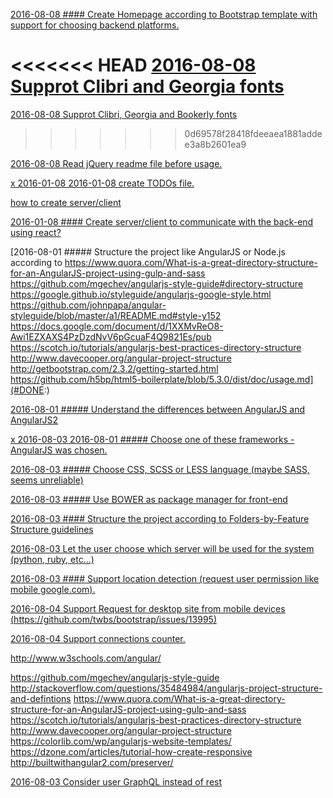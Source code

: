 
[2016-08-08 #### Create Homepage according to Bootstrap template with support for choosing backend platforms.](#DOING:)

<<<<<<< HEAD
[2016-08-08 Supprot Clibri and Georgia fonts](#TODO:1)
=======
[2016-08-08 Supprot Clibri, Georgia and Bookerly fonts](#TODO:1)
>>>>>>> 0d69578f28418fdeeaea1881addee3a8b2601ea9

[2016-08-08 Read jQuery readme file before usage.](#TODO:2)

[x 2016-01-08 2016-01-08 create TODOs file.](#DONE:)

[how to create server/client](#TODO:1)

[2016-01-08 #### Create server/client to communicate with the back-end using react?](#TODO:2)

[2016-08-01 ##### Structure the project like AngularJS or Node.js according to https://www.quora.com/What-is-a-great-directory-structure-for-an-AngularJS-project-using-gulp-and-sass https://github.com/mgechev/angularjs-style-guide#directory-structure https://google.github.io/styleguide/angularjs-google-style.html https://github.com/johnpapa/angular-styleguide/blob/master/a1/README.md#style-y152 https://docs.google.com/document/d/1XXMvReO8-Awi1EZXAXS4PzDzdNvV6pGcuaF4Q9821Es/pub https://scotch.io/tutorials/angularjs-best-practices-directory-structure http://www.davecooper.org/angular-project-structure http://getbootstrap.com/2.3.2/getting-started.html https://github.com/h5bp/html5-boilerplate/blob/5.3.0/dist/doc/usage.md](#DONE:)

[2016-08-01 ##### Understand the differences between AngularJS and AngularJS2](#DONE:)

[x 2016-08-03 2016-08-01 ##### Choose one of these frameworks - AngularJS was chosen.](#DONE:1)

[2016-08-03 ##### Choose CSS, SCSS or LESS language (maybe SASS, seems unreliable)](#CONSIDER:)

[2016-08-03 ##### Use BOWER as package manager for front-end](#CONSIDER:)

[2016-08-03 #### Structure the project according to Folders-by-Feature Structure guidelines](#DONE:)

[2016-08-03 Let the user choose which server will be used for the system (python, ruby, etc...)](#FUTURE:3)

[2016-08-03 #### Support location detection (request user permission like mobile google.com).](#FUTURE:)

[2016-08-04 Support Request for desktop site from mobile devices (https://github.com/twbs/bootstrap/issues/13995)](#FUTURE:)

[2016-08-04  Support connections counter.](#FUTURE:)

http://www.w3schools.com/angular/

https://github.com/mgechev/angularjs-style-guide
http://stackoverflow.com/questions/35484984/angularjs-project-structure-and-defintions
https://www.quora.com/What-is-a-great-directory-structure-for-an-AngularJS-project-using-gulp-and-sass
https://scotch.io/tutorials/angularjs-best-practices-directory-structure
http://www.davecooper.org/angular-project-structure
https://colorlib.com/wp/angularjs-website-templates/
https://dzone.com/articles/tutorial-how-create-responsive
http://builtwithangular2.com/preserver/

[2016-08-03 Consider user GraphQL instead of rest](#CONSIDER:2)
